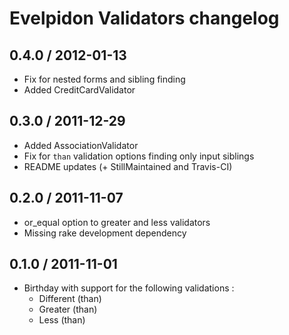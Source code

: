 # Evelpidon Validators changelog

## 0.4.0 / 2012-01-13

* Fix for nested forms and sibling finding
* Added CreditCardValidator

## 0.3.0 / 2011-12-29

* Added AssociationValidator
* Fix for `than` validation options finding only input siblings
* README updates (+ StillMaintained and Travis-CI)

## 0.2.0 / 2011-11-07

* or_equal option to greater and less validators
* Missing rake development dependency

## 0.1.0 / 2011-11-01

* Birthday with support for the following validations :
  * Different (than)
  * Greater (than)
  * Less (than)
